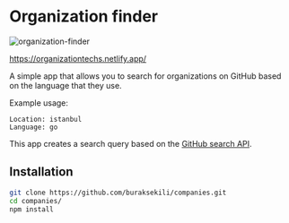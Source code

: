 # Organization finder

![organization-finder](https://user-images.githubusercontent.com/32663655/106138848-b3c88000-617d-11eb-916a-c1e6155de3cd.png)

https://organizationtechs.netlify.app/

A simple app that allows you to search for organizations on GitHub based on the language that they use.

Example usage: 
```
Location: istanbul
Language: go
```
This app creates a search query based on the [GitHub search API](https://docs.github.com/en/free-pro-team@latest/rest/reference/search).


## Installation

```bash
git clone https://github.com/buraksekili/companies.git
cd companies/
npm install
```

